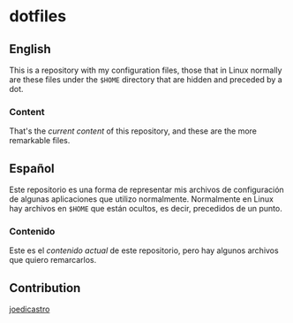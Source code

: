 # dotfiles
## English
This is a repository with my configuration files, those that in Linux normally are these files under the `$HOME` directory that are hidden and preceded by a dot.

### Content 
That's the *current content* of this repository, and these are the more remarkable files.


## Español
Este repositorio es una forma de representar mis archivos de configuración de algunas aplicaciones que utilizo normalmente. Normalmente en Linux hay archivos en `$HOME` que están ocultos, es decir, 
precedidos de un punto.

### Contenido
Este es el *contenido actual* de este repositorio, pero hay algunos archivos que quiero remarcarlos.


## Contribution

[joedicastro](https://github.com/joedicastro/dotfiles)

